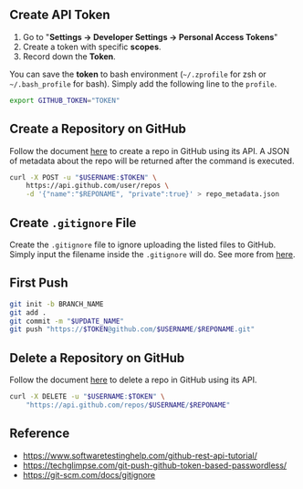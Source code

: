 ## Create API Token

1. Go to "**Settings -> Developer Settings -> Personal Access Tokens**"
2. Create a token with specific **scopes**. 
3. Record down the **Token**. 

You can save the **token** to bash environment (`~/.zprofile` for zsh or `~/.bash_profile` for bash). Simply add the following line to the `profile`. 

```bash
export GITHUB_TOKEN="TOKEN"
```

## Create a Repository on GitHub

Follow the document [here](https://docs.github.com/en/rest/reference/repos#create-a-repository-for-the-authenticated-user) to create a repo in GitHub using its API. A JSON of metadata about the repo will be returned after the command is executed. 

```bash
curl -X POST -u "$USERNAME:$TOKEN" \
    https://api.github.com/user/repos \
    -d '{"name":"$REPONAME", "private":true}' > repo_metadata.json
```

## Create `.gitignore` File

Create the `.gitignore` file to ignore uploading the listed files to GitHub. Simply input the filename inside the `.gitignore` will do. See more from [here](https://git-scm.com/docs/gitignore).

## First Push

```bash
git init -b BRANCH_NAME
git add .
git commit -m "$UPDATE_NAME"
git push "https://$TOKEN@github.com/$USERNAME/$REPONAME.git"
```

## Delete a Repository on GitHub

Follow the document [here](https://docs.github.com/en/rest/reference/repos#delete-a-repository) to delete a repo in GitHub using its API.

```bash
curl -X DELETE -u "$USERNAME:$TOKEN" \
    "https://api.github.com/repos/$USERNAME/$REPONAME" 
```

## Reference

- https://www.softwaretestinghelp.com/github-rest-api-tutorial/
- https://techglimpse.com/git-push-github-token-based-passwordless/
- https://git-scm.com/docs/gitignore